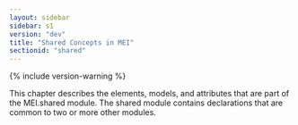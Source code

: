 ```yaml
---
layout: sidebar
sidebar: s1
version: "dev"
title: "Shared Concepts in MEI"
sectionid: "shared"
---
```


{% include version-warning %}

This chapter describes the elements, models, and attributes that are part of the MEI.shared module. The shared module contains declarations that are common to two or more other modules.
